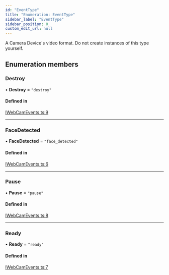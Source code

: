 ```yaml
---
id: "EventType"
title: "Enumeration: EventType"
sidebar_label: "EventType"
sidebar_position: 0
custom_edit_url: null
---
```


A Camera Device's video format. Do not create instances of this type yourself.

## Enumeration members

### Destroy

• **Destroy** = `"destroy"`

#### Defined in

[IWebCamEvents.ts:9](https://github.com/sergio-lucas/webCamProcessor/blob/bb7bfcb/src/library/IWebCamEvents.ts#L9)

___

### FaceDetected

• **FaceDetected** = `"face_detected"`

#### Defined in

[IWebCamEvents.ts:6](https://github.com/sergio-lucas/webCamProcessor/blob/bb7bfcb/src/library/IWebCamEvents.ts#L6)

___

### Pause

• **Pause** = `"pause"`

#### Defined in

[IWebCamEvents.ts:8](https://github.com/sergio-lucas/webCamProcessor/blob/bb7bfcb/src/library/IWebCamEvents.ts#L8)

___

### Ready

• **Ready** = `"ready"`

#### Defined in

[IWebCamEvents.ts:7](https://github.com/sergio-lucas/webCamProcessor/blob/bb7bfcb/src/library/IWebCamEvents.ts#L7)
